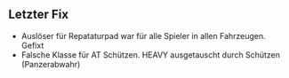 ## Letzter Fix
- Auslöser für Repataturpad war für alle Spieler in allen Fahrzeugen. Gefixt
- Falsche Klasse für AT Schützen. HEAVY ausgetauscht durch Schützen (Panzerabwahr)